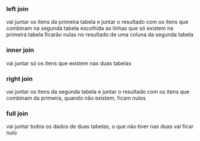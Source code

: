 ### left join
vai juntar os itens da primeira tabela e juntar o resultado com os itens que combinam na segunda tabela escolhida
as linhas que só existem na primeira tabela ficarão nulas no resultado de uma coluna da segunda tabela

### inner join
vai juntar só os itens que existem nas duas tabelas


### right join
vai juntar os itens da segunda tabela e juntar o resultado com os itens que combinam da primeira, quando não existem, ficam nulos

### full join
vai juntar todos os dados de duas tabelas, o que não tiver nas duas vai ficar nulo
